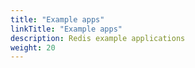 ```yaml
---
title: "Example apps"
linkTitle: "Example apps"
description: Redis example applications
weight: 20
---
```

